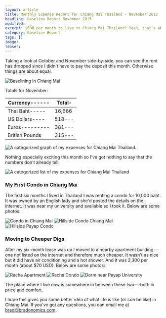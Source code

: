 ```yaml
---
layout: article
title: Monthly Expense Report for Chiang Mai Thailand - November 2013
headline: Baseline Report November 2013
modified:
excerpt: $500 per month to live in Chiang Mai Thailand? Yeah, that's about right. Click here to see the details.
category: Baseline Report
tags: []
image:
teaser:
---
```


Taking a look at October and November side-by-side, you can see the rent has dropped since I didn't have to pay the deposit this month. Otherwise things are about equal.

![Baselining in Chiang Mai](http://bradonomics.com/baseline-report-november-2013/Average-Expense-Chiang-Mai-Nov-13.jpg)

Totals for November:

|Currency------|Total-|
|--------------|------|
|Thai Baht-----|16,666|
|US Dollars----|518---|
|Euros---------|381---|
|British Pounds|315---|

![A categorized graph of my expenses for Chiang Mai Thailand.](http://bradonomics.com/baseline-report-november-2013/Chiang-Mai-Spending-Graph-Nov-2013.jpg)

Nothing especially exciting this month so I've got nothing to say that the numbers don't already tell.

![A categorized list of my expenses for Chiang Mai Thailand](http://bradonomics.com/baseline-report-november-2013/Chiang-Mai-Spending-Category-List-Nov-2013.jpg)

### My First Condo in Chiang Mai

The first six months I lived in Thailand I was renting a condo for 10,000 baht. It was owned by an English lady and she'd posted the details on the internet. It was near my university and available so I took it. Below are some photos:

![Condo in Chiang Mai](http://bradonomics.com/baseline-report-november-2013/Hillside-Condo-1.jpg)
![Hillside Condo Chiang Mai](http://bradonomics.com/baseline-report-november-2013/Hillside-Condo-2.jpg)
![Hillside Payap Condo](http://bradonomics.com/baseline-report-november-2013/Hillside-Condo-3.jpg)

### Moving to Cheaper Digs

After my six-month lease was up I moved to a nearby apartment building---one not listed on the internet and therefore much cheaper. It wasn't as nice but it did have air conditioning and a hot shower. And it was 2,300 per month (about $70 USD). Below are some photos:

![Racha Apartment](http://bradonomics.com/baseline-report-november-2013/Racha-1.jpg)
![Racha Condo](http://bradonomics.com/baseline-report-november-2013/Racha-2.jpg)
![Dorm near Payap University](http://bradonomics.com/baseline-report-november-2013/Racha-3.jpg)

The place where I live now is somewhere in between these two---both in price and comfort.

I hope this gives you some better idea of what life is like (or _can_ be like) in Chiang Mai. If you've got any questions, you can email me at [brad@bradonomics.com](mailto:brad@bradonomics.com).